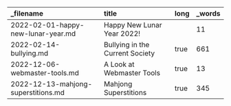 | _filename                           | title                           | long | _words |
| :---------------------------------- | :------------------------------ | :--- | :----- |
| 2022-02-01-happy-new-lunar-year.md  | Happy New Lunar Year 2022!      |      | 11     |
| 2022-02-14-bullying.md              | Bullying in the Current Society | true | 661    |
| 2022-12-06-webmaster-tools.md       | A Look at Webmaster Tools       | true | 13     |
| 2022-12-13-mahjong-superstitions.md | Mahjong Superstitions           | true | 345    |
